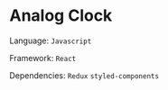# Analog Clock

Language: `Javascript`

Framework: `React`

Dependencies: `Redux` `styled-components`
